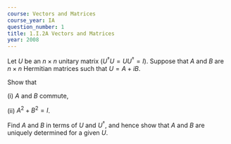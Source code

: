 ```yaml
---
course: Vectors and Matrices
course_year: IA
question_number: 1
title: 1.I.2A Vectors and Matrices
year: 2008
---
```



Let $U$ be an $n \times n$ unitary matrix $\left(U^{\dagger} U=U U^{\dagger}=I\right)$. Suppose that $A$ and $B$ are $n \times n$ Hermitian matrices such that $U=A+i B$.

Show that

(i) $A$ and $B$ commute,

(ii) $A^{2}+B^{2}=I$.

Find $A$ and $B$ in terms of $U$ and $U^{\dagger}$, and hence show that $A$ and $B$ are uniquely determined for a given $U$.